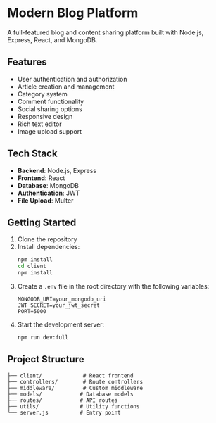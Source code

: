# Modern Blog Platform

A full-featured blog and content sharing platform built with Node.js, Express, React, and MongoDB.

## Features

- User authentication and authorization
- Article creation and management
- Category system
- Comment functionality
- Social sharing options
- Responsive design
- Rich text editor
- Image upload support

## Tech Stack

- **Backend**: Node.js, Express
- **Frontend**: React
- **Database**: MongoDB
- **Authentication**: JWT
- **File Upload**: Multer

## Getting Started

1. Clone the repository
2. Install dependencies:
   ```bash
   npm install
   cd client
   npm install
   ```
3. Create a `.env` file in the root directory with the following variables:
   ```
   MONGODB_URI=your_mongodb_uri
   JWT_SECRET=your_jwt_secret
   PORT=5000
   ```
4. Start the development server:
   ```bash
   npm run dev:full
   ```

## Project Structure

```
├── client/             # React frontend
├── controllers/        # Route controllers
├── middleware/         # Custom middleware
├── models/            # Database models
├── routes/            # API routes
├── utils/             # Utility functions
└── server.js          # Entry point
```
